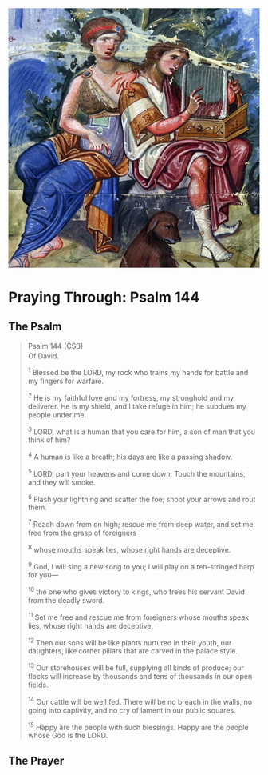 <img class="intro-right" src="art-paris-psalter.jpg">

<style>
  li {list-style-type: none;}
  p + ul {
    margin-top: -18px;
}
</style>

# Praying Through: Psalm 144

## The Psalm

>Psalm 144 (CSB)  
><sup></sup> Of David. 
>
><sup>1</sup> Blessed be the LORD, my rock who trains my hands for battle and my fingers for warfare. 
>
><sup>2</sup> He is my faithful love and my fortress, my stronghold and my deliverer. He is my shield, and I take refuge in him; he subdues my people under me. 
>
><sup>3</sup> LORD, what is a human that you care for him, a son of man that you think of him? 
>
><sup>4</sup> A human is like a breath; his days are like a passing shadow. 
>
><sup>5</sup> LORD, part your heavens and come down. Touch the mountains, and they will smoke. 
>
><sup>6</sup> Flash your lightning and scatter the foe; shoot your arrows and rout them. 
>
><sup>7</sup> Reach down from on high; rescue me from deep water, and set me free from the grasp of foreigners 
>
><sup>8</sup> whose mouths speak lies, whose right hands are deceptive. 
>
><sup>9</sup> God, I will sing a new song to you; I will play on a ten-stringed harp for you— 
>
><sup>10</sup> the one who gives victory to kings, who frees his servant David from the deadly sword. 
>
><sup>11</sup> Set me free and rescue me from foreigners whose mouths speak lies, whose right hands are deceptive. 
>
><sup>12</sup> Then our sons will be like plants nurtured in their youth, our daughters, like corner pillars that are carved in the palace style. 
>
><sup>13</sup> Our storehouses will be full, supplying all kinds of produce; our flocks will increase by thousands and tens of thousands in our open fields. 
>
><sup>14</sup> Our cattle will be well fed. There will be no breach in the walls, no going into captivity, and no cry of lament in our public squares. 
>
><sup>15</sup> Happy are the people with such blessings. Happy are the people whose God is the LORD.

## The Prayer

<div style="font-variant: small-caps;">

</div>
